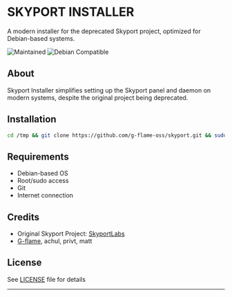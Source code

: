 # SKYPORT INSTALLER
A modern installer for the deprecated Skyport project, optimized for Debian-based systems.

![Maintained](https://img.shields.io/badge/Maintained-yes-green.svg)
![Debian Compatible](https://img.shields.io/badge/Debian-Compatible-blue)

## About

Skyport Installer simplifies setting up the Skyport panel and daemon on modern systems, despite the original project being deprecated.

## Installation

```bash
cd /tmp && git clone https://github.com/g-flame-oss/skyport.git && sudo bash /tmp/skyport/script.sh
```

## Requirements

- Debian-based OS
- Root/sudo access
- Git
- Internet connection

## Credits

- Original Skyport Project: [SkyportLabs](#)
- [G-flame](https://github.com/g-flame), achul, privt, matt

## License

See [LICENSE](LICENSE) file for details

---
